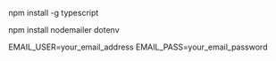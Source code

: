 npm install -g typescript



npm install nodemailer dotenv



EMAIL_USER=your_email_address
EMAIL_PASS=your_email_password